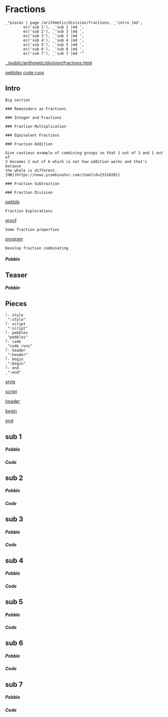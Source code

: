 # Fractions

    _"pieces | page /arithmetic/division/fractions, _'intro |md',
            ec('sub 1'), _'sub 1 |md ',
            ec('sub 2'), _'sub 2 |md ',
            ec('sub 3'), _'sub 3 |md ',
            ec('sub 4'), _'sub 4 |md ',
            ec('sub 5'), _'sub 5 |md ',
            ec('sub 6'), _'sub 6 |md ',
            ec('sub 7'), _'sub 7 |md '"

[../public/arithmetic/division/fractions.html](# "save:")

[pebbles](#pebble "h5: | .join \n")
[code runs](#code "h5: | .join \n")

## Intro

    Big section

    ### Remainders as Fractions

    ### Integer and Fractions

    ### Fraction Multiplication

    ### Equivalent Fractions

    ### Fraction Addition

    Give cautious example of combining groups so that 1 out of 3 and 1 out of
    3 becomes 2 out of 6 which is not how addition works and that's because
    the whole is different.
    [HN](https://news.ycombinator.com/item?id=23310281)

    ### Fraction Subtraction

    ### Fraction Division


[pebble]()

    Fraction Explorations

[proof]()

    Some fraction properties

[program]()

    Develop fraction combinating


##### Pebble

## Teaser

##### Pebble

## Pieces

    !- style
    _":style"
    !- script
    _":script"
    !- pebbles
    _"pebbles"
    !- code
    _"code runs"
    !- header
    _":header"
    !- begin
    _":begin"
    !- end
    _":end"



[style]() 

[script]()

[header]()

[begin]()

[end]()

## sub 1




##### Pebble


##### Code


## sub 2




##### Pebble


##### Code


## sub 3




##### Pebble


##### Code


## sub 4




##### Pebble


##### Code


## sub 5




##### Pebble


##### Code


## sub 6




##### Pebble


##### Code


## sub 7




##### Pebble


##### Code


